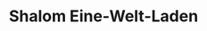 ---
title: "Shalom Eine-Welt-Laden"
url: /landau-an-der-isar/shalom-eine-welt-laden/
shop: Lebensmittel
---